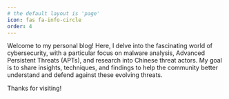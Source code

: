 ```yaml
---
# the default layout is 'page'
icon: fas fa-info-circle
order: 4
---
```


Welcome to my personal blog! Here, I delve into the fascinating world of cybersecurity, with a particular focus on malware analysis, Advanced Persistent Threats (APTs), and research into Chinese threat actors. My goal is to share insights, techniques, and findings to help the community better understand and defend against these evolving threats.

Thanks for visiting!
